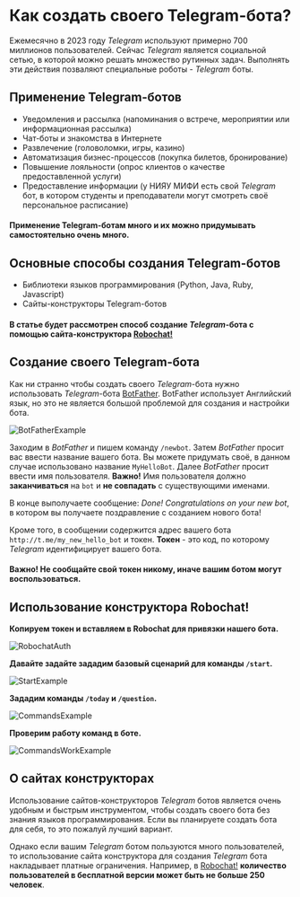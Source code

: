 # Как создать своего Telegram-бота?

Ежемесячно в 2023 году _Telegram_ используют примерно 700 миллионов пользователей. Сейчас _Telegram_ является социальной сетью, в которой можно решать множество рутинных задач. 
Выполнять эти действия позваляют специальные роботы - _Telegram_ боты.  

## Применение Telegram-ботов 

- Уведомления и рассылка (напоминания о встрече, мероприятии или информационная рассылка) 
- Чат-боты и знакомства в Интернете
- Развлечение (головоломки, игры, казино) 
- Автоматизация бизнес-процессов (покупка билетов, бронирование) 
- Повышение лояльности (опрос клиентов о качестве предоставленной услуги)
- Предоставление информации (у НИЯУ МИФИ есть свой _Telegram_ бот, в котором студенты и преподаватели могут смотреть своё персональное расписание)

#### Применение Telegram-ботам много и их можно придумывать самостоятельно очень много. 

## Основные способы создания Telegram-ботов

- Библиотеки языков программирования (Python, Java, Ruby, Javascript) 
- Сайты-конструкторы Telegram-ботов 

#### В статье будет рассмотрен способ создание _Telegram_-бота с помощью сайта-конструктора [Robochat!](https://robochat.io/)

## Создание своего Telegram-бота

Как ни странно чтобы создать своего _Telegram_-бота нужно использовать _Telegram_-бота [BotFather](https://t.me/BotFather). 
BotFather использует Английский язык, но это не является большой проблемой для создания и настройки бота. 

![BotFatherExample](https://user-images.githubusercontent.com/63316070/236292375-3243fd33-850a-4a32-84a3-0fb2ee6cca84.gif)

Заходим в _BotFather_ и пишем команду ```/newbot```. Затем _BotFather_ просит вас ввести название вашего бота. Вы можете придумать своё, в данном случае использовано название
 ```MyHelloBot```. Далее _BotFather_ просит ввести имя пользователя. **Важно!** Имя пользователя должно **заканчиваться** на ```bot``` и **не совпадать** c существующими именами. 

В конце выполучаете сообщение: _Done! Congratulations on your new bot_, в котором вы получаете поздравление с созданием нового бота! 


Кроме того, в сообщении содержится адрес вашего бота ```http://t.me/my_new_hello_bot``` и токен. **Токен** - это код, по которому _Telegram_ идентифицирует вашего бота. 

#### Важно! Не сообщайте свой токен никому, иначе вашим ботом могут воспользоваться. 

## Использование конструктора Robochat!

**Копируем токен и вставляем в Robochat для привязки нашего бота.** 


![RobochatAuth](https://user-images.githubusercontent.com/63316070/236292468-df94f145-0f61-426d-a79a-46034bbd30fc.gif)

**Давайте задайте зададим базовый сценарий для команды ```/start```.**

![StartExample](https://user-images.githubusercontent.com/63316070/236286261-8c6c6e1e-9be7-48b8-bb87-a8d7b208bfc4.gif)

**Зададим команды ```/today``` и ```/question```.**

![CommandsExample](https://user-images.githubusercontent.com/63316070/236288405-9ae33ce4-6542-40d0-b2d6-546ed5395bea.gif)

**Проверим работу команд в боте.** 

![CommandsWorkExample](https://user-images.githubusercontent.com/63316070/236292953-49e84610-e4d0-4071-82b1-03ce2764534c.gif)

## О сайтах конструкторах 

Использование сайтов-конструкторов _Telegram_ ботов является очень удобным и быстрым инструментом, чтобы создать своего бота без знания языков программирования. 
Если вы планируете создать бота для себя, то это пожалуй лучший вариант. 

Однако если вашим _Telegram_ ботом пользуются много пользователей, то использование сайта конструктора для создания _Telegram_ бота накладывает платные ограничения. 
Например, в [Robochat!](https://robochat.io/price/) **количество пользователей в бесплатной версии может быть не больше 250 человек**.  
